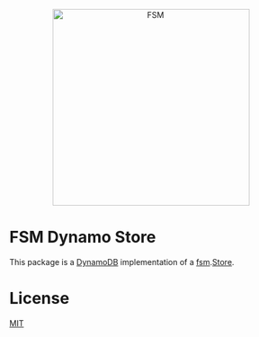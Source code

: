 <a href="https://github.com/fsm"><p align="center"><img src="https://user-images.githubusercontent.com/2105067/35464215-a014d512-02a9-11e8-8913-63a066f6064e.png" alt="FSM" width="350px" align="center;"/></p></a>

# FSM Dynamo Store

This package is a [DynamoDB](https://aws.amazon.com/dynamodb) implementation of a [fsm](https://github.com/fsm/fsm).[Store](https://github.com/fsm/fsm/blob/master/fsm.go#L26-L29).

# License

[MIT](LICENSE.md)